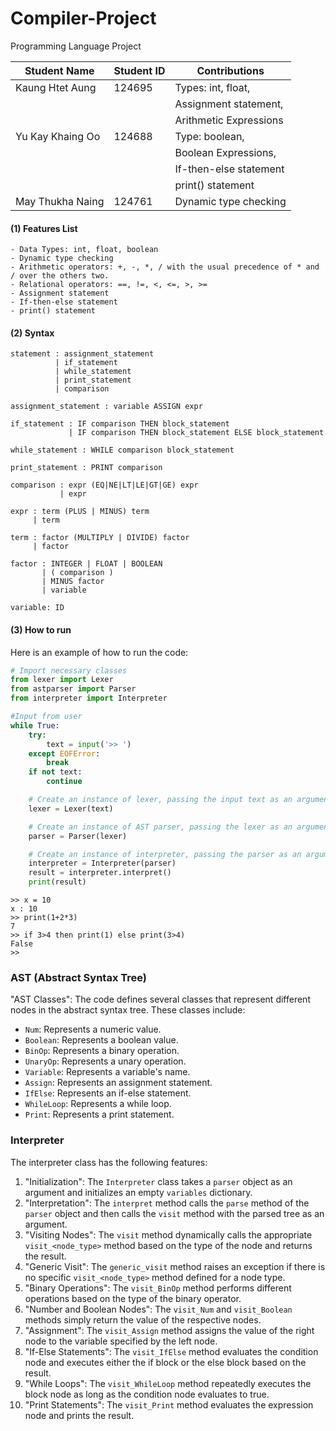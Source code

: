 # Compiler-Project
Programming Language Project

|   Student Name   | Student ID |      Contributions        |
| ---------------- | ---------- | ------------------------- |
| Kaung Htet Aung  |   124695   | Types: int, float,        |
|                  |            | Assignment statement,     |
|                  |            | Arithmetic Expressions    |
| Yu Kay Khaing Oo |   124688   | Type: boolean,            |
|                  |            | Boolean Expressions,      |
|                  |            | If-then-else statement    |
|                  |            | print() statement         |
| May Thukha Naing |   124761   | Dynamic type checking     |

#### (1) Features List
    - Data Types: int, float, boolean
    - Dynamic type checking
    - Arithmetic operators: +, -, *, / with the usual precedence of * and / over the others two.
    - Relational operators: ==, !=, <, <=, >, >=
    - Assignment statement
    - If-then-else statement
    - print() statement

#### (2) Syntax
    statement : assignment_statement
              | if_statement
              | while_statement
              | print_statement
              | comparison
    
    assignment_statement : variable ASSIGN expr

    if_statement : IF comparison THEN block_statement
                 | IF comparison THEN block_statement ELSE block_statement

    while_statement : WHILE comparison block_statement

    print_statement : PRINT comparison

    comparison : expr (EQ|NE|LT|LE|GT|GE) expr
               | expr

    expr : term (PLUS | MINUS) term
         | term
    
    term : factor (MULTIPLY | DIVIDE) factor
         | factor
    
    factor : INTEGER | FLOAT | BOOLEAN
           | ( comparison )
           | MINUS factor
           | variable
    
    variable: ID
    
#### (3) How to run
Here is an example of how to run the code:

```python
# Import necessary classes
from lexer import Lexer
from astparser import Parser
from interpreter import Interpreter

#Input from user
while True:
    try:
        text = input('>> ')
    except EOFError:
        break
    if not text:
        continue

    # Create an instance of lexer, passing the input text as an argument
    lexer = Lexer(text)

    # Create an instance of AST parser, passing the lexer as an argument
    parser = Parser(lexer)

    # Create an instance of interpreter, passing the parser as an argument
    interpreter = Interpreter(parser)
    result = interpreter.interpret()
    print(result)
```

```
>> x = 10
x : 10
>> print(1+2*3)
7  
>> if 3>4 then print(1) else print(3>4)
False
>>   
```


### AST (Abstract Syntax Tree)
"AST Classes": The code defines several classes that represent different nodes in the abstract syntax tree. These classes include:
   - `Num`: Represents a numeric value.
   - `Boolean`: Represents a boolean value.
   - `BinOp`: Represents a binary operation.
   - `UnaryOp`: Represents a unary operation.
   - `Variable`: Represents a variable's name.
   - `Assign`: Represents an assignment statement.
   - `IfElse`: Represents an if-else statement.
   - `WhileLoop`: Represents a while loop.
   - `Print`: Represents a print statement.

### Interpreter 

The interpreter class has the following features:

1. "Initialization": The `Interpreter` class takes a `parser` object as an argument and initializes an empty `variables` dictionary.
2. "Interpretation": The `interpret` method calls the `parse` method of the `parser` object and then calls the `visit` method with the parsed tree as an argument.
3. "Visiting Nodes": The `visit` method dynamically calls the appropriate `visit_<node_type>` method based on the type of the node and returns the result.
4. "Generic Visit": The `generic_visit` method raises an exception if there is no specific `visit_<node_type>` method defined for a node type.
5. "Binary Operations": The `visit_BinOp` method performs different operations based on the type of the binary operator.
6. "Number and Boolean Nodes": The `visit_Num` and `visit_Boolean` methods simply return the value of the respective nodes.
7. "Assignment": The `visit_Assign` method assigns the value of the right node to the variable specified by the left node.
8. "If-Else Statements": The `visit_IfElse` method evaluates the condition node and executes either the if block or the else block based on the result.
9. "While Loops": The `visit_WhileLoop` method repeatedly executes the block node as long as the condition node evaluates to true.
10. "Print Statements": The `visit_Print` method evaluates the expression node and prints the result.
